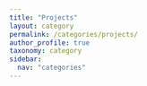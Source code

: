 ```yaml
---
title: "Projects"
layout: category
permalink: /categories/projects/
author_profile: true
taxonomy: category
sidebar:
  nav: "categories"
---
```

